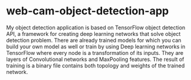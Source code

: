 # web-cam-object-detection-app
My object detection application is based on TensorFlow object detection API, a framework for creating deep learning networks that solve object detection problem. There are already trained models
for which you can build your own model as well or train by using Deep learning networks in TensorFlow where every node is a transformation of its inputs. They are layers of Convolutional networks and MaxPooling features. The result of training is a binary file contains both topology and weights of the trained network.
